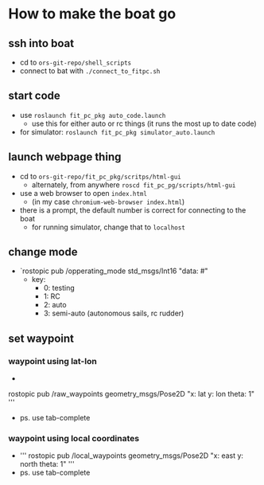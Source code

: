 # How to make the boat go

## ssh into boat
- cd to `ors-git-repo/shell_scripts`
- connect to bat with `./connect_to_fitpc.sh`

## start code
- use `roslaunch fit_pc_pkg auto_code.launch`
  - use this for either auto or rc things (it runs the most up to date code)
- for simulator: `roslaunch fit_pc_pkg simulator_auto.launch`

## launch webpage thing
- cd to `ors-git-repo/fit_pc_pkg/scritps/html-gui`
  - alternately, from anywhere `roscd fit_pc_pg/scripts/html-gui`
- use a web browser to open `index.html`
  - (in my case `chromium-web-browser index.html`)
- there is a prompt, the default number is correct for connecting to the boat
  - for running simulator, change that to `localhost`

## change mode
- `rostopic pub /opperating_mode std_msgs/Int16 "data: #"
  - key:
    - 0: testing
    - 1: RC
    - 2: auto
    - 3: semi-auto (autonomous sails, rc rudder)

## set waypoint
### waypoint using lat-lon
- ```
rostopic pub /raw_waypoints geometry_msgs/Pose2D "x: lat
y: lon
theta: 1"
'''
- ps. use tab-complete
### waypoint using local coordinates
- '''
rostopic pub /local_waypoints geometry_msgs/Pose2D "x: east
y: north
theta: 1"
'''
- ps. use tab-complete